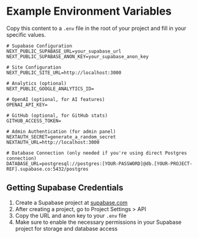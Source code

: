 # Example Environment Variables

Copy this content to a `.env` file in the root of your project and fill in your specific values.

```
# Supabase Configuration
NEXT_PUBLIC_SUPABASE_URL=your_supabase_url
NEXT_PUBLIC_SUPABASE_ANON_KEY=your_supabase_anon_key

# Site Configuration
NEXT_PUBLIC_SITE_URL=http://localhost:3000

# Analytics (optional)
NEXT_PUBLIC_GOOGLE_ANALYTICS_ID=

# OpenAI (optional, for AI features)
OPENAI_API_KEY=

# GitHub (optional, for GitHub stats)
GITHUB_ACCESS_TOKEN=

# Admin Authentication (for admin panel)
NEXTAUTH_SECRET=generate_a_random_secret
NEXTAUTH_URL=http://localhost:3000

# Database Connection (only needed if you're using direct Postgres connection)
DATABASE_URL=postgresql://postgres:[YOUR-PASSWORD]@db.[YOUR-PROJECT-REF].supabase.co:5432/postgres
```

## Getting Supabase Credentials

1. Create a Supabase project at [supabase.com](https://supabase.com)
2. After creating a project, go to Project Settings > API
3. Copy the URL and anon key to your `.env` file
4. Make sure to enable the necessary permissions in your Supabase project for storage and database access
